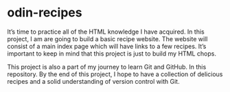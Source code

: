# odin-recipes
It’s time to practice all of the HTML knowledge I have acquired. 
In this project, I am are going to build a basic recipe website. The website will consist of a main index page which will have links to a few recipes.
It’s important to keep in mind that this project is just to build my HTML chops.

This project is also a part of my journey to learn Git and GitHub. In this repository. By the end of this project, I hope to have a collection of delicious recipes and a solid understanding of version control with Git.

